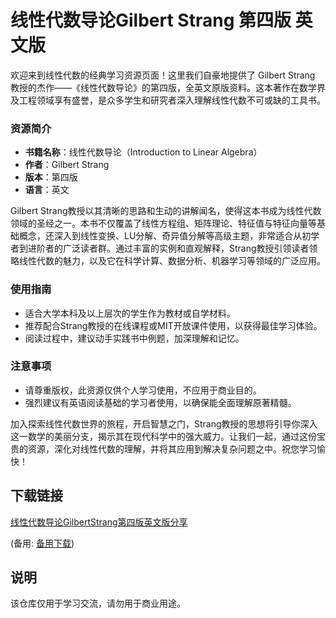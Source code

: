 # 线性代数导论Gilbert Strang 第四版 英文版

欢迎来到线性代数的经典学习资源页面！这里我们自豪地提供了 Gilbert Strang 教授的杰作——《线性代数导论》的第四版，全英文原版资料。这本著作在数学界及工程领域享有盛誉，是众多学生和研究者深入理解线性代数不可或缺的工具书。

### 资源简介

- **书籍名称**：线性代数导论（Introduction to Linear Algebra）
- **作者**：Gilbert Strang
- **版本**：第四版
- **语言**：英文

Gilbert Strang教授以其清晰的思路和生动的讲解闻名，使得这本书成为线性代数领域的圣经之一。本书不仅覆盖了线性方程组、矩阵理论、特征值与特征向量等基础概念，还深入到线性变换、LU分解、奇异值分解等高级主题，非常适合从初学者到进阶者的广泛读者群。通过丰富的实例和直观解释，Strang教授引领读者领略线性代数的魅力，以及它在科学计算、数据分析、机器学习等领域的广泛应用。

### 使用指南

- 适合大学本科及以上层次的学生作为教材或自学材料。
- 推荐配合Strang教授的在线课程或MIT开放课件使用，以获得最佳学习体验。
- 阅读过程中，建议动手实践书中例题，加深理解和记忆。

### 注意事项

- 请尊重版权，此资源仅供个人学习使用，不应用于商业目的。
- 强烈建议有英语阅读基础的学习者使用，以确保能全面理解原著精髓。

加入探索线性代数世界的旅程，开启智慧之门，Strang教授的思想将引导你深入这一数学的美丽分支，揭示其在现代科学中的强大威力。让我们一起，通过这份宝贵的资源，深化对线性代数的理解，并将其应用到解决复杂问题之中。祝您学习愉快！

## 下载链接
[线性代数导论GilbertStrang第四版英文版分享](https://pan.quark.cn/s/a62a4dcc1045) 

(备用: [备用下载](https://pan.baidu.com/s/1LFTDs0yDEgXoa9Tm_Xr6dQ?pwd=1234))

## 说明

该仓库仅用于学习交流，请勿用于商业用途。
